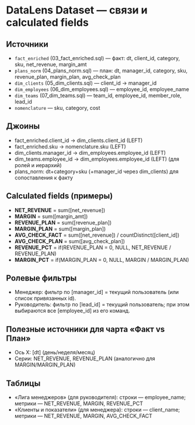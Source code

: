 # DataLens Dataset — связи и calculated fields

## Источники
- `fact_enriched` (03_fact_enriched.sql) — факт: dt, client_id, category, sku, net_revenue, margin_amt
- `plans_norm` (04_plans_norm.sql) — план: dt, manager_id, category, sku, revenue_plan, margin_plan, avg_check_plan
- `dim_clients` (05_dim_clients.sql) — client_id → manager_id
- `dim_employees` (06_dim_employees.sql) — employee_id, employee_name
- `dim_teams` (07_dim_teams.sql) — team_id, employee_id, member_role, lead_id
- `nomenclature` — sku, category, cost

## Джоины
- fact_enriched.client_id → dim_clients.client_id (LEFT)
- fact_enriched.sku → nomenclature.sku (LEFT)
- dim_clients.manager_id → dim_employees.employee_id (LEFT)
- dim_teams.employee_id → dim_employees.employee_id (LEFT)  (для ролей и иерархий)
- plans_norm: dt+category+sku (+manager_id через dim_clients) для сопоставления к факту

## Calculated fields (примеры)
- **NET_REVENUE** = sum([net_revenue])
- **MARGIN** = sum([margin_amt])
- **REVENUE_PLAN** = sum([revenue_plan])
- **MARGIN_PLAN** = sum([margin_plan])
- **AVG_CHECK_FACT** = sum([net_revenue]) / countDistinct([client_id])
- **AVG_CHECK_PLAN** = sum([avg_check_plan])
- **REVENUE_PCT** = if(REVENUE_PLAN = 0, NULL, NET_REVENUE / REVENUE_PLAN)
- **MARGIN_PCT** = if(MARGIN_PLAN = 0, NULL, MARGIN / MARGIN_PLAN)

## Ролевые фильтры
- Менеджер: фильтр по [manager_id] = текущий пользователь (или список привязанных id).
- Руководитель: фильтр по [lead_id] = текущий пользователь; при этом выбираются все [employee_id] из его команд.

## Полезные источники для чарта «Факт vs План»
- Ось X: [dt] (день/неделя/месяц)
- Серии: NET_REVENUE, REVENUE_PLAN  (аналогично для MARGIN/MARGIN_PLAN)

## Таблицы
- «Лига менеджеров» (для руководителя): строки — employee_name; метрики — NET_REVENUE, MARGIN, REVENUE_PCT
- «Клиенты и показатели» (для менеджера): строки — client_name; метрики — NET_REVENUE, MARGIN, AVG_CHECK_FACT
